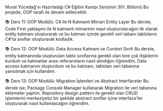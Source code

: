 Murat Yücedağ'ın Hazırladığı C# Eğitim Kampı Serisinin 301. Bölümü
Bu projede, OOP tarafı ile devam edilecektir.

📚 Ders 11: OOP Modülü: C# ile N Katmanlı Mimari Entity Layer Bu derste, Code First yaklaşımı ile N katmanlı mimarinin nasıl oluşturulacağını ilk olarak entity katmanı oluşturarak ve bu katman içinde gerekli veri tabanı tablolarını C#'ta sınıflar oluşturarak kodladık.

📚 Ders 12: OOP Modülü: Data Access Katmanı ve Context Sınıfı Bu derste, entity katmanında oluşturulan tablo sınıflarına gerekli olan bire çok ilişkilerini kurdum ve katmanlar arası referansların nasıl alındığını öğrendim. Data access katmanını oluşturdum ve bu katmanı, tabloları veri tabanına yansıtmak için kullandım.

📚 Ders 13: OOP Modülü: Migration İşlemleri ve Abstract Interfaceler Bu derste ise, Package Console Manager kullanarak Migration ile veri tabanına eklemeler yaptım. Repository design pattern ile gerekli olan CRUD işlemlerini merkeziyetçi bir şekilde abstract sınıflar içine interface'ler oluşturarak nasıl kullanılacağını öğrendim.
